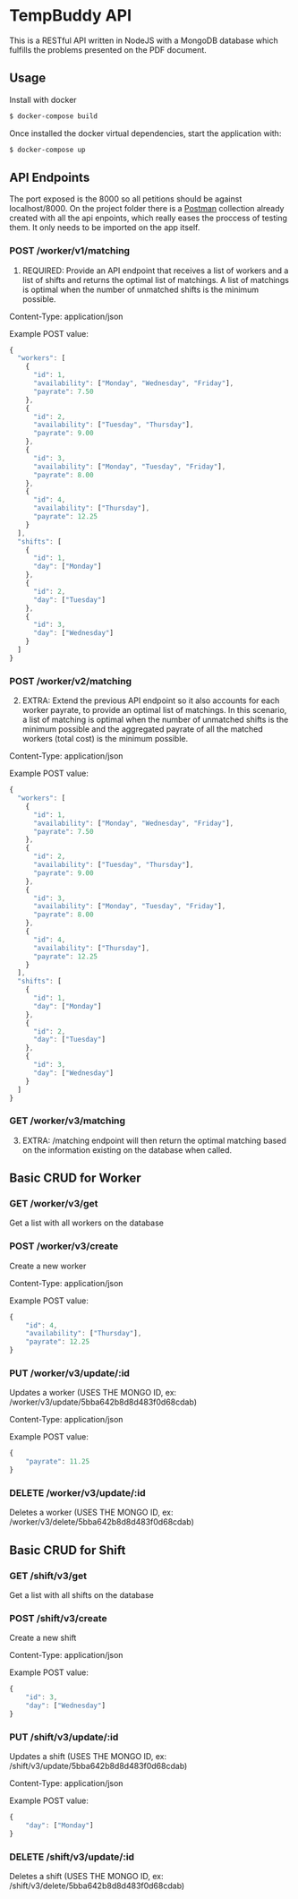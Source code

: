 # TempBuddy API
This is a RESTful API written in NodeJS with a MongoDB database which fulfills the problems presented on the PDF document.

## Usage
Install with docker

```bash
$ docker-compose build
```
Once installed the docker virtual dependencies, start the application with:
```bash
$ docker-compose up
```

## API Endpoints
The port exposed is the 8000 so all petitions should be against localhost/8000. On the project folder there is a [Postman](https://www.getpostman.com/apps) collection already created with all the api enpoints, which really eases the proccess of testing them. It only needs to be imported on the app itself.

### POST /worker/v1/matching
1) REQUIRED: Provide an API endpoint that receives a list of workers and a list of shifts and returns the optimal list of matchings. A list of matchings is optimal when the number of unmatched shifts is the minimum possible.

Content-Type: application/json

Example POST value:
```javascript
{
  "workers": [
    {
      "id": 1,
      "availability": ["Monday", "Wednesday", "Friday"],
      "payrate": 7.50
    },
    {
      "id": 2,
      "availability": ["Tuesday", "Thursday"],
      "payrate": 9.00
    },
    {
      "id": 3,
      "availability": ["Monday", "Tuesday", "Friday"],
      "payrate": 8.00
    },
    {
      "id": 4,
      "availability": ["Thursday"],
      "payrate": 12.25
    }
  ],
  "shifts": [
    {
      "id": 1,
      "day": ["Monday"]
    },
    {
      "id": 2,
      "day": ["Tuesday"]
    },
    {
      "id": 3,
      "day": ["Wednesday"]
    }
  ]
}
```

### POST /worker/v2/matching
2) EXTRA: Extend the previous API endpoint so it also accounts for each worker payrate, to provide an optimal list of matchings. In this scenario, a list of matching is optimal when the number of unmatched shifts is the minimum possible and the aggregated payrate of all the matched workers (total cost) is the minimum possible.

Content-Type: application/json

Example POST value:
```javascript
{
  "workers": [
    {
      "id": 1,
      "availability": ["Monday", "Wednesday", "Friday"],
      "payrate": 7.50
    },
    {
      "id": 2,
      "availability": ["Tuesday", "Thursday"],
      "payrate": 9.00
    },
    {
      "id": 3,
      "availability": ["Monday", "Tuesday", "Friday"],
      "payrate": 8.00
    },
    {
      "id": 4,
      "availability": ["Thursday"],
      "payrate": 12.25
    }
  ],
  "shifts": [
    {
      "id": 1,
      "day": ["Monday"]
    },
    {
      "id": 2,
      "day": ["Tuesday"]
    },
    {
      "id": 3,
      "day": ["Wednesday"]
    }
  ]
}
```


### GET /worker/v3/matching
3) EXTRA: /matching endpoint will then return the optimal matching based on the information existing on the database when called.


## Basic CRUD for Worker

### GET /worker/v3/get
Get a list with all workers on the database

### POST /worker/v3/create
Create a new worker

Content-Type: application/json

Example POST value:
```javascript
{
    "id": 4,
    "availability": ["Thursday"],
    "payrate": 12.25
}
```

### PUT /worker/v3/update/:id
Updates a worker (USES THE MONGO ID, ex: /worker/v3/update/5bba642b8d8d483f0d68cdab)

Content-Type: application/json

Example POST value:
```javascript
{
    "payrate": 11.25
}
```

### DELETE /worker/v3/update/:id
Deletes a worker (USES THE MONGO ID, ex: /worker/v3/delete/5bba642b8d8d483f0d68cdab)

## Basic CRUD for Shift

### GET /shift/v3/get
Get a list with all shifts on the database

### POST /shift/v3/create
Create a new shift

Content-Type: application/json

Example POST value:
```javascript
{
    "id": 3,
    "day": ["Wednesday"]
}
```

### PUT /shift/v3/update/:id
Updates a shift (USES THE MONGO ID, ex: /shift/v3/update/5bba642b8d8d483f0d68cdab)

Content-Type: application/json

Example POST value:
```javascript
{
    "day": ["Monday"]
}
```

### DELETE /shift/v3/update/:id
Deletes a shift (USES THE MONGO ID, ex: /shift/v3/delete/5bba642b8d8d483f0d68cdab)
